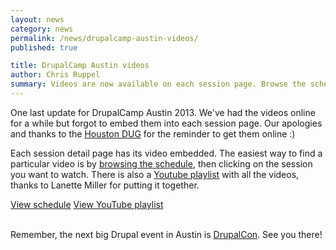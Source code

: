 ```yaml
---
layout: news
category: news
permalink: /news/drupalcamp-austin-videos/
published: true

title: DrupalCamp Austin videos
author: Chris Ruppel
summary: Videos are now available on each session page. Browse the schedule and watch all the sessions you couldn't catch.
---
```


One last update for DrupalCamp Austin 2013. We've had the videos online for a while but forgot to embed them into each session page. Our apologies and thanks to the [Houston DUG](https://groups.drupal.org/houston-texas) for the reminder to get them online :)

Each session detail page has its video embedded. The easiest way to find a particular video is by [browsing the schedule](/schedule/), then clicking on the session you want to watch. There is also a [Youtube playlist](http://www.youtube.com/playlist?list=PL42rSVhWmWRtydBksnU16IszNR7J58cnH) with all the videos, thanks to Lanette Miller for putting it together.

<a href="/schedule/" class="button">View schedule</a>
<a href="http://www.youtube.com/playlist?list=PL42rSVhWmWRtydBksnU16IszNR7J58cnH" class="button">View YouTube playlist</a>
<br>
<br>

Remember, the next big Drupal event in Austin is [DrupalCon](http://austin2014.drupal.org). See you there!
